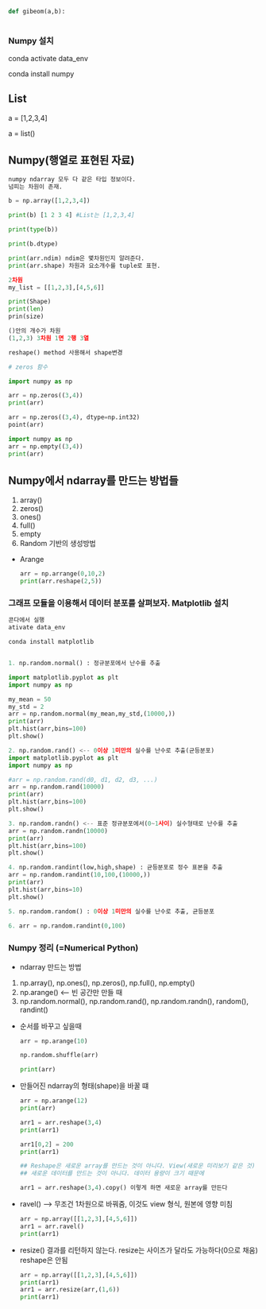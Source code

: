 ```python
def gibeom(a,b):
    
```

### Numpy 설치

conda activate data_env

conda install numpy

## List

a = [1,2,3,4]

a = list()

## Numpy(행열로 표현된 자료)

 ```python 
numpy ndarray 모두 다 같은 타입 정보이다.
넘피는 차원이 존재.

b = np.array([1,2,3,4])

print(b) [1 2 3 4] #List는 [1,2,3,4]

print(type(b))

print(b.dtype)

print(arr.ndim) ndim은 몇차원인지 알려준다.
print(arr.shape) 차원과 요소개수를 tuple로 표현.

2차원
my_list = [[1,2,3],[4,5,6]]
 ```

```python
print(Shape)
print(len)
prin(size)

()안의 개수가 차원
(1,2,3) 3차원 1면 2행 3열

reshape() method 사용해서 shape변경

# zeros 함수

import numpy as np

arr = np.zeros((3,4))
print(arr)

arr = np.zeros((3,4), dtype=np.int32)
point(arr)

import numpy as np
arr = np.empty((3,4))
print(arr)
```

## Numpy에서 ndarray를 만드는 방법들

1. array()
2. zeros()
3. ones()
4. full()
5. empty
6. Random 기반의 생성방법

- Arange

  ```python
  arr = np.arrange(0,10,2)
  print(arr.reshape(2,5))
  ```

### 그래프 모듈을 이용해서 데이터 분포를 살펴보자. Matplotlib 설치

```python
콘다에서 실행
ativate data_env

conda install matplotlib
```

```python

1. np.random.normal() : 정규분포에서 난수를 추출

import matplotlib.pyplot as plt
import numpy as np

my_mean = 50
my_std = 2
arr = np.random.normal(my_mean,my_std,(10000,))
print(arr)
plt.hist(arr,bins=100)
plt.show()

2. np.random.rand() <-- 0이상 1미만의 실수를 난수로 추출(균등분포)
import matplotlib.pyplot as plt
import numpy as np

#arr = np.random.rand(d0, d1, d2, d3, ...)
arr = np.random.rand(10000)
print(arr)
plt.hist(arr,bins=100)
plt.show()

3. np.random.randn() <-- 표준 정규분포에서(0~1사이) 실수형태로 난수를 추출
arr = np.random.randn(10000)
print(arr)
plt.hist(arr,bins=100)
plt.show()

4. np.random.randint(low,high,shape) : 균등분포로 정수 표본을 추출
arr = np.random.randint(10,100,(10000,))
print(arr)
plt.hist(arr,bins=10)
plt.show()

5. np.random.random() : 0이상 1미만의 실수를 난수로 추출, 균등분포
    
6. arr = np.random.randint(0,100)

```

### Numpy 정리 (=Numerical Python)

- ndarray 만드는 방법

1. np.array(), np.ones(), np.zeros(), np.full(), np.empty()
2. np.arange() <-- 빈 공간만 만들 때
3. np.random.normal(), np.random.rand(), np.random.randn(), random(), randint()



- 순서를 바꾸고 싶을때

  ```python
  arr = np.arange(10)
  
  np.random.shuffle(arr)
  
  print(arr)
  ```

- 만들어진 ndarray의 형태(shape)을 바꿀 떄

  ```python
  arr = np.arange(12)
  print(arr)
  
  arr1 = arr.reshape(3,4)
  print(arr1)
  
  arr1[0,2] = 200
  print(arr1)
  
  ## Reshape은 새로운 array를 만드는 것이 아니다. View(새로운 미리보기 같은 것)
  ## 새로운 데이터를 만드는 것이 아니다. 데이터 용량이 크기 때문에 
  
  arr1 = arr.reshape(3,4).copy() 이렇게 하면 새로운 array를 만든다
  
  ```

- ravel() --> 무조건 1차원으로 바꿔줌, 이것도 view 형식, 원본에 영향 미침

  ```python
  arr = np.array([[1,2,3],[4,5,6]])
  arr1 = arr.ravel()
  print(arr1)
  ```

- resize() 결과를 리턴하지 않는다.  resize는 사이즈가 달라도 가능하다(0으로 채움) reshape은 안됨

  ```python
  arr = np.array([[1,2,3],[4,5,6]])
  print(arr1)
  arr1 = arr.resize(arr,(1,6))
  print(arr1)
  
  ```

  

